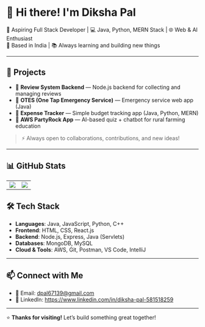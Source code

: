 # 👋 Hi there! I'm Diksha Pal

🌱 Aspiring Full Stack Developer | 💻 Java, Python, MERN Stack | 🌐 Web & AI Enthusiast  
📍 Based in India | 📚 Always learning and building new things  

---

## 🚀 Projects

- 🔹 **Review System Backend** — Node.js backend for collecting and managing reviews
- 🔹 **OTES (One Tap Emergency Service)** — Emergency service web app (Java)
- 🔹 **Expense Tracker** — Simple budget tracking app (Java, Python, MERN)
- 🔹 **AWS PartyRock App** — AI-based quiz + chatbot for rural farming education

> ⚡ Always open to collaborations, contributions, and new ideas!

---

## 📊 GitHub Stats

<table>
  <tr>
    <td>
      <img src="https://github-readme-stats.vercel.app/api?username=Diksha489&show_icons=true&theme=radical&count_private=true" />
    </td>
    <td>
      <img src="https://github-readme-stats.vercel.app/api/top-langs/?username=Diksha489&layout=compact&theme=radical" />
    </td>
  </tr>
</table>


## 🛠️ Tech Stack

- **Languages**: Java, JavaScript, Python, C++
- **Frontend**: HTML, CSS, React.js
- **Backend**: Node.js, Express, Java (Servlets)
- **Databases**: MongoDB, MySQL
- **Cloud & Tools**: AWS, Git, Postman, VS Code, IntelliJ

---

## 📫 Connect with Me

- 📧 Email: dpal67139@gmail.com  
- 💼 LinkedIn: https://www.linkedin.com/in/diksha-pal-581518259 
  

---

⭐ **Thanks for visiting!** Let’s build something great together!
